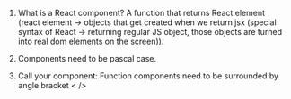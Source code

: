 1. What is a React component?
A function that returns React element (react element -> objects that get created
when we return jsx (special syntax of React -> returning regular JS object, those 
objects are turned into real dom elements on the screen)).

2. Components need to be pascal case.

3. Call your component: Function components need to be surrounded by angle bracket < />
